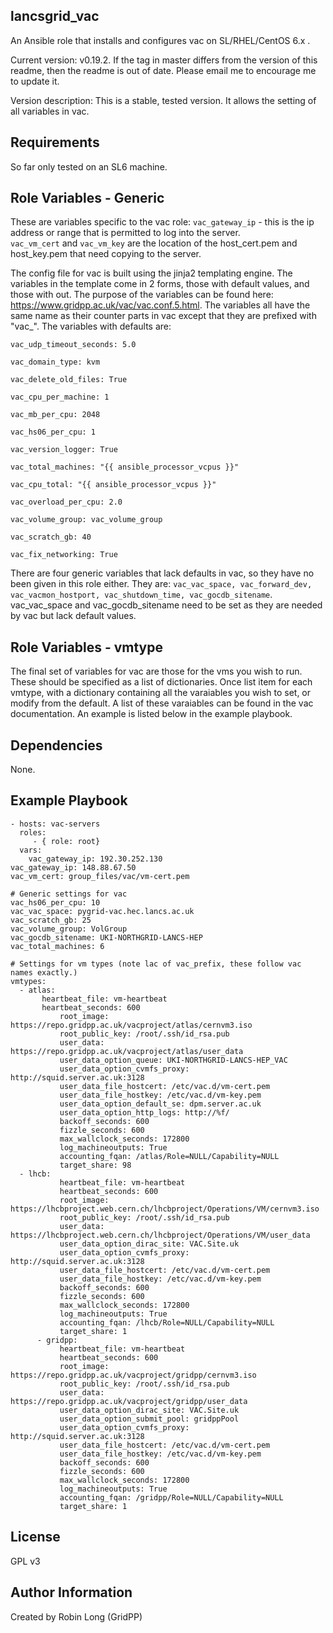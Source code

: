 lancsgrid_vac
------------

An Ansible role that installs and configures vac on SL/RHEL/CentOS 6.x .

Current version: v0.19.2.  If the tag in master differs from the version of this readme, then the readme is out of date.  Please email me to encourage me to update it.

Version description:  This is a stable, tested version. It allows the setting of all variables in vac.

Requirements
------------

So far only tested on an SL6 machine.

Role Variables - Generic
--------------

These are variables specific to the vac role:
`vac_gateway_ip` - this is the ip address or range that is permitted to log into the server.  
`vac_vm_cert` and `vac_vm_key` are the location of the host_cert.pem and host_key.pem that need copying to the server.

The config file for vac is built using the jinja2 templating engine. The variables in the template come in 2 forms, those with default values, and those with out. The purpose of the variables can be found here: https://www.gridpp.ac.uk/vac/vac.conf.5.html.   The variables all have the same name as their counter parts in vac except that they are prefixed with "vac_".   The variables with defaults are:

`vac_udp_timeout_seconds: 5.0`

`vac_domain_type: kvm`

`vac_delete_old_files: True`

`vac_cpu_per_machine: 1`

`vac_mb_per_cpu: 2048`

`vac_hs06_per_cpu: 1`

`vac_version_logger: True`

`vac_total_machines: "{{ ansible_processor_vcpus }}"`

`vac_cpu_total: "{{ ansible_processor_vcpus }}"`

`vac_overload_per_cpu: 2.0`

`vac_volume_group: vac_volume_group`

`vac_scratch_gb: 40`

`vac_fix_networking: True`


There are four generic variables that lack defaults in vac, so they have no been given in this role either. They are: `vac_vac_space, vac_forward_dev, vac_vacmon_hostport, vac_shutdown_time, vac_gocdb_sitename`.  vac_vac_space and vac_gocdb_sitename need to be set as they are needed by vac but lack default values.

Role Variables - vmtype
--------------

The final set of variables for vac are those for the vms you wish to run.  These should be specified as a list of dictionaries.  Once list item for each vmtype, with a dictionary containing all the varaiables you wish to set, or modify from the default.  A list of these varaiables can be found in the vac documentation.  An example is listed below in the example playbook.


Dependencies
------------

None.

Example Playbook
----------------

    - hosts: vac-servers
      roles:
         - { role: root}
      vars: 
        vac_gateway_ip: 192.30.252.130
	vac_gateway_ip: 148.88.67.50
	vac_vm_cert: group_files/vac/vm-cert.pem

	# Generic settings for vac
	vac_hs06_per_cpu: 10
	vac_vac_space: pygrid-vac.hec.lancs.ac.uk
	vac_scratch_gb: 25
	vac_volume_group: VolGroup
	vac_gocdb_sitename: UKI-NORTHGRID-LANCS-HEP
	vac_total_machines: 6

	# Settings for vm types (note lac of vac_prefix, these follow vac names exactly.)
	vmtypes:
	  - atlas:
	       heartbeat_file: vm-heartbeat
	       heartbeat_seconds: 600
     	       root_image: https://repo.gridpp.ac.uk/vacproject/atlas/cernvm3.iso
     	       root_public_key: /root/.ssh/id_rsa.pub
     	       user_data: https://repo.gridpp.ac.uk/vacproject/atlas/user_data
     	       user_data_option_queue: UKI-NORTHGRID-LANCS-HEP_VAC
     	       user_data_option_cvmfs_proxy: http://squid.server.ac.uk:3128
     	       user_data_file_hostcert: /etc/vac.d/vm-cert.pem
               user_data_file_hostkey: /etc/vac.d/vm-key.pem
               user_data_option_default_se: dpm.server.ac.uk
               user_data_option_http_logs: http://%f/
               backoff_seconds: 600
               fizzle_seconds: 600
               max_wallclock_seconds: 172800
               log_machineoutputs: True
               accounting_fqan: /atlas/Role=NULL/Capability=NULL
               target_share: 98
	  - lhcb:
               heartbeat_file: vm-heartbeat
               heartbeat_seconds: 600
               root_image: https://lhcbproject.web.cern.ch/lhcbproject/Operations/VM/cernvm3.iso
               root_public_key: /root/.ssh/id_rsa.pub
               user_data: https://lhcbproject.web.cern.ch/lhcbproject/Operations/VM/user_data
               user_data_option_dirac_site: VAC.Site.uk
               user_data_option_cvmfs_proxy: http://squid.server.ac.uk:3128
               user_data_file_hostcert: /etc/vac.d/vm-cert.pem
               user_data_file_hostkey: /etc/vac.d/vm-key.pem
               backoff_seconds: 600
               fizzle_seconds: 600
               max_wallclock_seconds: 172800
               log_machineoutputs: True
               accounting_fqan: /lhcb/Role=NULL/Capability=NULL
               target_share: 1
          - gridpp:
               heartbeat_file: vm-heartbeat
               heartbeat_seconds: 600
               root_image: https://repo.gridpp.ac.uk/vacproject/gridpp/cernvm3.iso
               root_public_key: /root/.ssh/id_rsa.pub
               user_data: https://repo.gridpp.ac.uk/vacproject/gridpp/user_data
               user_data_option_dirac_site: VAC.Site.uk
               user_data_option_submit_pool: gridppPool
               user_data_option_cvmfs_proxy: http://squid.server.ac.uk:3128
               user_data_file_hostcert: /etc/vac.d/vm-cert.pem
               user_data_file_hostkey: /etc/vac.d/vm-key.pem
               backoff_seconds: 600
               fizzle_seconds: 600
               max_wallclock_seconds: 172800
               log_machineoutputs: True
               accounting_fqan: /gridpp/Role=NULL/Capability=NULL
               target_share: 1


License
-------

GPL v3

Author Information
------------------

Created by Robin Long (GridPP)
